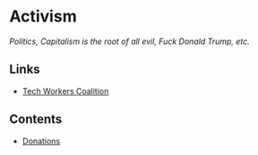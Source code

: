 # Activism

*Politics, Capitalism is the root of all evil, Fuck Donald Trump, etc.*

## Links

- [Tech Workers Coalition](https://www.techworkerscoalition.org)

## Contents

- [Donations](./donations.md)
